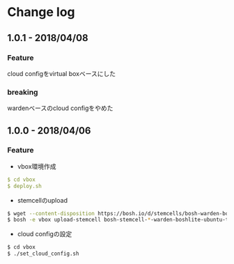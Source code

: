 # Change log
## 1.0.1 - 2018/04/08
### Feature
cloud configをvirtual boxベースにした
### breaking
wardenベースのcloud configをやめた
## 1.0.0 - 2018/04/06
### Feature
* vbox環境作成
```yaml
$ cd vbox
$ deploy.sh
```
* stemcellのupload
```bash
$ wget --content-disposition https://bosh.io/d/stemcells/bosh-warden-boshlite-ubuntu-trusty-go_agent
$ bosh -e vbox upload-stemcell bosh-stemcell-*-warden-boshlite-ubuntu-trusty-go_agent.tgz
```
* cloud configの設定
```bash
$ cd vbox
$ ./set_cloud_config.sh
```
